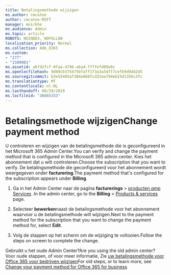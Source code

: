 ```yaml
---
title: Betalingsmethode wijzigen
ms.author: cmcatee
author: cmcatee-MSFT
manager: mnirkhe
ms.audience: Admin
ms.topic: article
ROBOTS: NOINDEX, NOFOLLOW
localization_priority: Normal
ms.collection: Adm_O365
ms.custom:
- "277"
- "1500001"
ms.assetid: a67d2fcf-0faa-4796-a6a4-f7ffefd89e9c
ms.openlocfilehash: 9d89cb375475bfaff1f3a3a34ff7cefb9d9d42d5
ms.sourcegitcommit: b3e55405af384e868fcd32ea794eb15d1356c3fc
ms.translationtype: MT
ms.contentlocale: nl-NL
ms.lasthandoff: 08/29/2019
ms.locfileid: "36665333"
---
```

# <a name="change-payment-method"></a><span data-ttu-id="fe6b5-102">Betalingsmethode wijzigen</span><span class="sxs-lookup"><span data-stu-id="fe6b5-102">Change payment method</span></span>

<span data-ttu-id="fe6b5-103">U controleren en wijzigen van de betalingsmethode die is geconfigureerd in het Microsoft 365 Admin Center.</span><span class="sxs-lookup"><span data-stu-id="fe6b5-103">You can verify and change the payment method that is configured in the Microsoft 365 admin center.</span></span> <span data-ttu-id="fe6b5-104">Kies het abonnement dat u wilt controleren.</span><span class="sxs-lookup"><span data-stu-id="fe6b5-104">Choose the subscription that you want to verify.</span></span> <span data-ttu-id="fe6b5-105">De betalingsmethode die geconfigureerd voor het abonnement wordt weergegeven onder **facturering**.</span><span class="sxs-lookup"><span data-stu-id="fe6b5-105">The payment method that's configured for the subscription appears under **Billing**.</span></span> 
  
1. <span data-ttu-id="fe6b5-106">Ga in het Admin Center naar de pagina **facturerings** \> [producten _amp_ Services](https://go.microsoft.com/fwlink/p/?linkid=842054) .</span><span class="sxs-lookup"><span data-stu-id="fe6b5-106">In the admin center, go to the **Billing** \> [Products & services](https://go.microsoft.com/fwlink/p/?linkid=842054) page.</span></span>

2. <span data-ttu-id="fe6b5-107">Selecteer **bewerken**naast de betalingsmethode voor het abonnement waarvoor u de betalingsmethode wilt wijzigen.</span><span class="sxs-lookup"><span data-stu-id="fe6b5-107">Next to the payment method for the subscription that you want to change the payment method for, select **Edit**.</span></span>

3. <span data-ttu-id="fe6b5-108">Volg de stappen op het scherm om de wijziging te voltooien.</span><span class="sxs-lookup"><span data-stu-id="fe6b5-108">Follow the steps on screen to complete the change.</span></span>

<span data-ttu-id="fe6b5-109">Gebruikt u het oude Admin Center?</span><span class="sxs-lookup"><span data-stu-id="fe6b5-109">Are you using the old admin center?</span></span> <span data-ttu-id="fe6b5-110">Voor oude stappen, of voor meer informatie, Zie [uw betalingsmethode voor Office 365 voor bedrijven wijzigen](https://docs.microsoft.com/office365/admin/subscriptions-and-billing/change-payment-method)</span><span class="sxs-lookup"><span data-stu-id="fe6b5-110">For old steps, or to learn more, see  [Change your payment method for Office 365 for business](https://docs.microsoft.com/office365/admin/subscriptions-and-billing/change-payment-method)</span></span>